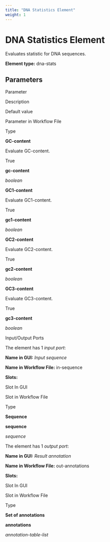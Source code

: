 ```yaml
---
title: "DNA Statistics Element"
weight: 1
---
```



# DNA Statistics Element

Evaluates statistic for DNA sequences.

**Element type:** dna-stats

Parameters
----------

Parameter

Description

Default value

Parameter in Workflow File

Type

**GC-content**

Evaluate GC-content.

True

**gc-content**

_boolean_

**GC1-content**

Evaluate GC1-content.

True

**gc1-content**

_boolean_

**GC2-content**

Evaluate GC2-content.

True

**gc2-content**

_boolean_

**GC3-content**

Evaluate GC3-content.

True

**gc3-content**

_boolean_

Input/Output Ports

The element has 1 _input port_:

**Name in GUI:** _Input sequence_

**Name in Workflow File:** in-sequence

**Slots:**

Slot In GUI

Slot in Workflow File

Type

**Sequence**

**sequence**

_sequence_

The element has 1 _output port_:

**Name in GUI:** _Result annotation_

**Name in Workflow File:** out-annotations

**Slots:**

Slot In GUI

Slot in Workflow File

Type

**Set of annotations**

**annotations**

_annotation-table-list_
